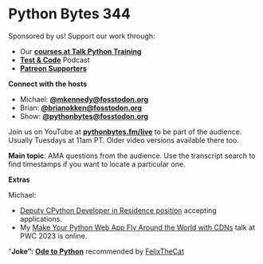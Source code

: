 # Python Bytes 344
Sponsored by us! Support our work through:

- Our [**courses at Talk Python Training**](https://training.talkpython.fm/)
- [**Test & Code**](https://testandcode.com/) Podcast
- [**Patreon Supporters**](https://www.patreon.com/pythonbytes)

**Connect with the hosts**

- Michael: [**@mkennedy@fosstodon.org**](https://fosstodon.org/@mkennedy)
- Brian: [**@brianokken@fosstodon.org**](https://fosstodon.org/@brianokken)
- Show: [**@pythonbytes@fosstodon.org**](https://fosstodon.org/@pythonbytes)

Join us on YouTube at [**pythonbytes.fm/live**](https://pythonbytes.fm/stream/live) to be part of the audience. Usually Tuesdays at 11am PT. Older video versions available there too.

**Main topic**: AMA questions from the audience. Use the transcript search to find timestamps if you want to locate a particular one.

**Extras** 

Michael:

- [Deputy CPython Developer in Residence position](https://pythonsoftwarefoundation.applytojob.com/apply/9jXnEu0MuJ/Deputy-CPython-Developer-In-Residence) accepting applications.
- My [Make Your Python Web App Fly Around the World with CDNs](https://www.youtube.com/watch?v=QyYh7bRPc7k&list=PLt4L3V8wVnF4GJb8dekLGTNx44FNIFwdv&index=43) talk at PWC 2023 is online.

“**Joke”:** [**Ode to Python**](https://medium.com/@petefison/ode-to-python-7e273ae1762b) recommended by [FelixTheCat](https://twitter.com/FelixTheC1/status/1679525171638460425)


